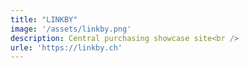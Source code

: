 ```yaml
---
title: "LINKBY"
image: '/assets/linkby.png'
description: Central purchasing showcase site<br />
urle: 'https://linkby.ch'
---
```

